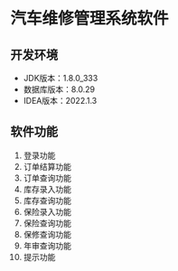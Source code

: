 # 汽车维修管理系统软件

## 开发环境
- JDK版本：1.8.0_333
- 数据库版本：8.0.29
- IDEA版本：2022.1.3

## 软件功能
1. 登录功能
2. 订单结算功能
3. 订单查询功能
4. 库存录入功能
5. 库存查询功能
6. 保险录入功能
7. 保险查询功能
8. 保修查询功能
9. 年审查询功能
10. 提示功能
